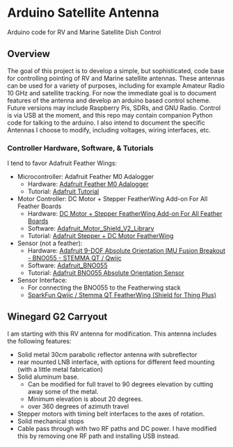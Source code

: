 # Arduino Satellite Antenna
Arduino code for RV and Marine Satellite Dish Control

## Overview
The goal of this project is to develop a simple, but sophisticated, code base for controlling pointing of RV and Marine satellite antennas.
These antennas can be used for a variety of purposes, including for example Amateur Radio 10 GHz and satellite tracking.
For now the immediate goal is to document features of the antenna and develop an arduino based control scheme.
Future versions may include Raspberry Pis, SDRs, and GNU Radio.
Control is via USB at the moment, and this repo may contain companion Python code for talking to the arduino.
I also intend to document the specific Antennas I choose to modify, including voltages, wiring interfaces, etc.

### Controller Hardware, Software, & Tutorials
I tend to favor Adafruit Feather Wings:
- Microcontroller: Adafruit Feather M0 Adalogger
  - Hardware: [Adafruit Feather M0 Adalogger](https://www.adafruit.com/product/2796)
  - Tutorial: [Adafruit Tutorial](https://learn.adafruit.com/adafruit-feather-m0-adalogger/)
- Motor Controller: DC Motor + Stepper FeatherWing Add-on For All Feather Boards
  - Hardware: [DC Motor + Stepper FeatherWing Add-on For All Feather Boards](https://www.adafruit.com/product/2927)
  - Software: [Adafruit_Motor_Shield_V2_Library](https://github.com/adafruit/Adafruit_Motor_Shield_V2_Library)
  - Tutorial: [Adafruit Stepper + DC Motor FeatherWing](https://learn.adafruit.com/adafruit-stepper-dc-motor-featherwing/overview)
- Sensor (not a feather): 
  - Hardware: [Adafruit 9-DOF Absolute Orientation IMU Fusion Breakout - BNO055 - STEMMA QT / Qwiic](https://www.adafruit.com/product/4646)
  - Software: [Adafruit_BNO055](https://github.com/adafruit/Adafruit_BNO055)
  - Tutorial: [Adafruit BNO055 Absolute Orientation Sensor](https://learn.adafruit.com/adafruit-bno055-absolute-orientation-sensor/overview)
- Sensor Interface:
  - For connecting the BNO055 to the Featherwing stack
  - [SparkFun Qwiic / Stemma QT FeatherWing (Shield for Thing Plus)](https://www.adafruit.com/product/4515)

## Winegard G2 Carryout
I am starting with this RV antenna for modification.
This antenna includes the following features:
- Solid metal 30cm parabolic reflector antenna with subreflector
- rear mounted LNB interface, with options for different feed mounting (with a little metal fabrication)
- Solid aluminum base.
  - Can be modified for full travel to 90 degrees elevation by cutting away some of the metal.
  - Minimum elevation is about 20 degrees.
  - over 360 degrees of azimuth travel
- Stepper motors with timing belt interfaces to the axes of rotation.
- Solid mechanical stops
- Cable pass through with two RF paths and DC power.  I have modified this by removing one RF path and installing USB instead.
